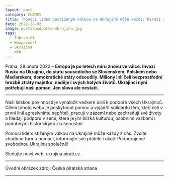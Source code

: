 ```yaml
---
layout: post
category: CLANKY
title: 'Pomoci lidem postiženým válkou na Ukrajině může každý: Piráti spustili nový web'			
date: 2022-28-02
image: posts/podporme-ukrajinu.jpg
tags:						
  - Zahraničí		
  - Bezpečnost		
  - Ukrajina
  - Web			
---
```


Praha, 28.února 2022 – **Evropa je po letech míru znovu ve válce. Invazi Ruska na Ukrajinu, do státu sousedícího se Slovenskem, Polskem nebo Maďarskem, demokratické státy odsoudily. Miliony lidí čelí bezprostřední hrozbě ztráty majetku, naděje i svých holých životů. Ukrajinci nyní potřebují naši pomoc. Jen slova ale nestačí.**

<hr />

Naší lidskou povinností je vynaložit veškeré úsilí k podpoře všech Ukrajinců. Cílem tohoto webu je poskytnout pomoc a vyjádřit solidaritu těm, kteří čelí v první linii agresivnímu nepříteli, pracují v zázemí nebo zachraňují své životy a hledají podporu v zemi, která je jim blízká kulturou, osobními vazbami i podobnými historickými zkušenostmi.

Pomoci lidem stiženým válkou na Ukrajině může každý z nás. Zvolte vhodnou formu pomoci, informujte své přátele i okolí. Podporujeme svobodnou Ukrajinu společně!

Sledujte nový web: ukrajina.pirati.cz.

---
Úvodní obrázek zdroj: Česká pirátská strana
- - -
